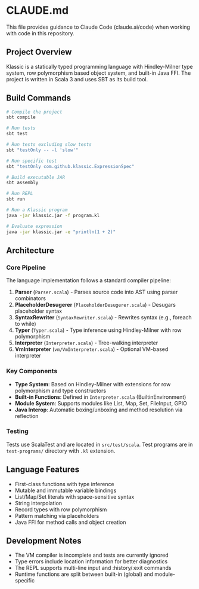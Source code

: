 # CLAUDE.md

This file provides guidance to Claude Code (claude.ai/code) when working with code in this repository.

## Project Overview

Klassic is a statically typed programming language with Hindley-Milner type system, row polymorphism based object system, and built-in Java FFI. The project is written in Scala 3 and uses SBT as its build tool.

## Build Commands

```bash
# Compile the project
sbt compile

# Run tests
sbt test

# Run tests excluding slow tests
sbt "testOnly -- -l 'slow'"

# Run specific test
sbt "testOnly com.github.klassic.ExpressionSpec"

# Build executable JAR
sbt assembly

# Run REPL
sbt run

# Run a Klassic program
java -jar klassic.jar -f program.kl

# Evaluate expression
java -jar klassic.jar -e "println(1 + 2)"
```

## Architecture

### Core Pipeline

The language implementation follows a standard compiler pipeline:

1. **Parser** (`Parser.scala`) - Parses source code into AST using parser combinators
2. **PlaceholderDesugerer** (`PlaceholderDesugerer.scala`) - Desugars placeholder syntax
3. **SyntaxRewriter** (`SyntaxRewriter.scala`) - Rewrites syntax (e.g., foreach to while)
4. **Typer** (`Typer.scala`) - Type inference using Hindley-Milner with row polymorphism
5. **Interpreter** (`Interpreter.scala`) - Tree-walking interpreter
6. **VmInterpreter** (`vm/VmInterpreter.scala`) - Optional VM-based interpreter

### Key Components

- **Type System**: Based on Hindley-Milner with extensions for row polymorphism and type constructors
- **Built-in Functions**: Defined in `Interpreter.scala` (BuiltinEnvironment)
- **Module System**: Supports modules like List, Map, Set, FileInput, GPIO
- **Java Interop**: Automatic boxing/unboxing and method resolution via reflection

### Testing

Tests use ScalaTest and are located in `src/test/scala`. Test programs are in `test-programs/` directory with `.kl` extension.

## Language Features

- First-class functions with type inference
- Mutable and immutable variable bindings
- List/Map/Set literals with space-sensitive syntax
- String interpolation
- Record types with row polymorphism
- Pattern matching via placeholders
- Java FFI for method calls and object creation

## Development Notes

- The VM compiler is incomplete and tests are currently ignored
- Type errors include location information for better diagnostics
- The REPL supports multi-line input and :history/:exit commands
- Runtime functions are split between built-in (global) and module-specific
